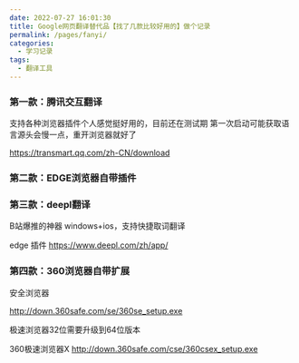 ```yaml
---
date: 2022-07-27 16:01:30
title: Google网页翻译替代品【找了几款比较好用的】做个记录
permalink: /pages/fanyi/
categories: 
  - 学习记录
tags: 
  - 翻译工具
---
```


### **第一款：腾讯交互翻译**

支持各种浏览器插件个人感觉挺好用的，目前还在测试期 第一次启动可能获取语言源头会慢一点，重开浏览器就好了

https://transmart.qq.com/zh-CN/download 

### **第二款：EDGE浏览器自带插件**

### **第三款：deepl翻译** 

B站爆推的神器 windows+ios，支持快捷取词翻译    

edge 插件 https://www.deepl.com/zh/app/

### **第四款：360浏览器自带扩展** 

安全浏览器 

http://down.360safe.com/se/360se_setup.exe 

极速浏览器32位需要升级到64位版本

360极速浏览器X http://down.360safe.com/cse/360csex_setup.exe
